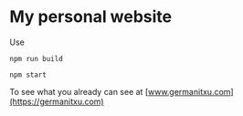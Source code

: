 # My personal website

Use

```shell
npm run build
```

```shell
npm start
```

To see what you already can see at [www.germanitxu.com](https://germanitxu.com)
